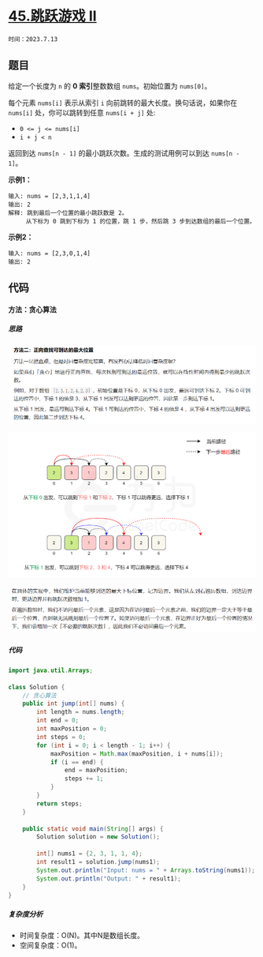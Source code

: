 # [45.跳跃游戏 II](https://leetcode.cn/problems/jump-game-ii/)

`时间：2023.7.13`

## 题目

给定一个长度为 `n` 的 **0 索引**整数数组 `nums`。初始位置为 `nums[0]`。

每个元素 `nums[i]` 表示从索引 `i` 向前跳转的最大长度。换句话说，如果你在 `nums[i]` 处，你可以跳转到任意 `nums[i + j]` 处:

- `0 <= j <= nums[i]`
- `i + j < n`

返回到达 `nums[n - 1]` 的最小跳跃次数。生成的测试用例可以到达 `nums[n - 1]`。

**示例1：**

```
输入: nums = [2,3,1,1,4]
输出: 2
解释: 跳到最后一个位置的最小跳跃数是 2。
     从下标为 0 跳到下标为 1 的位置，跳 1 步，然后跳 3 步到达数组的最后一个位置。
```

**示例2：**

```
输入: nums = [2,3,0,1,4]
输出: 2
```

## 代码

#### 方法：贪心算法

##### 思路

![1](pictures/1.png)

![2](pictures/2.png)

![3](pictures/3.png)

##### 代码

```java
import java.util.Arrays;

class Solution {
    // 贪心算法
    public int jump(int[] nums) {
        int length = nums.length;
        int end = 0;
        int maxPosition = 0;
        int steps = 0;
        for (int i = 0; i < length - 1; i++) {
            maxPosition = Math.max(maxPosition, i + nums[i]);
            if (i == end) {
                end = maxPosition;
                steps += 1;
            }
        }
        return steps;
    }

    public static void main(String[] args) {
        Solution solution = new Solution();
    
        int[] nums1 = {2, 3, 1, 1, 4};
        int result1 = solution.jump(nums1);
        System.out.println("Input: nums = " + Arrays.toString(nums1));
        System.out.println("Output: " + result1);
    }
}
```

##### 复杂度分析

- 时间复杂度：O(N)。其中N是数组长度。
- 空间复杂度：O(1)。